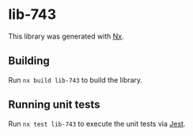 # lib-743

This library was generated with [Nx](https://nx.dev).

## Building

Run `nx build lib-743` to build the library.

## Running unit tests

Run `nx test lib-743` to execute the unit tests via [Jest](https://jestjs.io).
